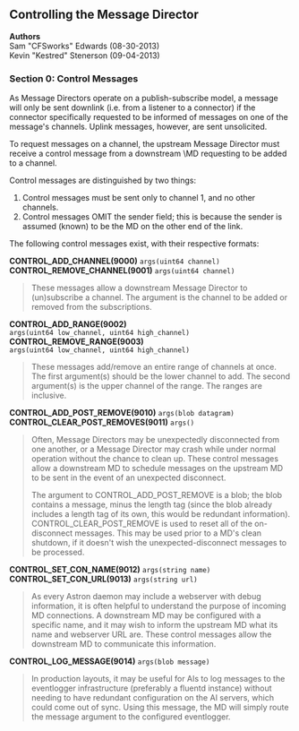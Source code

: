 Controlling the Message Director
-------------------------------------
**Authors**  
Sam "CFSworks" Edwards (08-30-2013)  
Kevin "Kestred" Stenerson (09-04-2013)


### Section 0: Control Messages ###

As Message Directors operate on a publish-subscribe model, a message will only
be sent downlink (i.e. from a listener to a connector) if the connector
specifically requested to be informed of messages on one of the message's
channels. Uplink messages, however, are sent unsolicited.

To request messages on a channel, the upstream Message Director must receive a
control message from a downstream \MD requesting to be added to a channel.

Control messages are distinguished by two things:

1. Control messages must be sent only to channel 1, and no other channels.
2. Control messages OMIT the sender field; this is because the sender is
   assumed (known) to be the MD on the other end of the link.

The following control messages exist, with their respective formats:

**CONTROL_ADD_CHANNEL(9000)** `args(uint64 channel)`  
**CONTROL_REMOVE_CHANNEL(9001)** `args(uint64 channel)`  
> These messages allow a downstream Message Director to (un)subscribe a channel.
> The argument is the channel to be added or removed from the subscriptions.


**CONTROL_ADD_RANGE(9002)**  
`args(uint64 low_channel, uint64 high_channel)`  
**CONTROL_REMOVE_RANGE(9003)**  
`args(uint64 low_channel, uint64 high_channel)`  
> These messages add/remove an entire range of channels at once. The first
> argument(s) should be the lower channel to add. The second argument(s) is the
> upper channel of the range. The ranges are inclusive.


**CONTROL_ADD_POST_REMOVE(9010)** `args(blob datagram)`  
**CONTROL_CLEAR_POST_REMOVES(9011)** `args()`  
> Often, Message Directors may be unexpectedly disconnected from one another, or
> a Message Director may crash while under normal operation without the chance
> to clean up. These control messages allow a downstream MD to schedule messages
> on the upstream MD to be sent in the event of an unexpected disconnect.
>
> The argument to CONTROL_ADD_POST_REMOVE is a blob; the blob contains a
> message, minus the length tag (since the blob already includes a length tag
> of its own, this would be redundant information).
> CONTROL_CLEAR_POST_REMOVE is used to reset all of the on-disconnect messages.
> This may be used prior to a MD's clean shutdown, if it doesn't wish the
> unexpected-disconnect messages to be processed.


**CONTROL_SET_CON_NAME(9012)** `args(string name)`  
**CONTROL_SET_CON_URL(9013)** `args(string url)`  
> As every Astron daemon may include a webserver with debug information, it is
> often helpful to understand the purpose of incoming MD connections. A
> downstream MD may be configured with a specific name, and it may wish to
> inform the upstream MD what its name and webserver URL are. These control
> messages allow the downstream MD to communicate this information.

**CONTROL_LOG_MESSAGE(9014)** `args(blob message)`
> In production layouts, it may be useful for AIs to log messages
> to the eventlogger infrastructure (preferably a fluentd instance) without
> needing to have redundant configuration on the AI servers, which could come
> out of sync. Using this message, the MD will simply route the message argument
> to the configured eventlogger.
